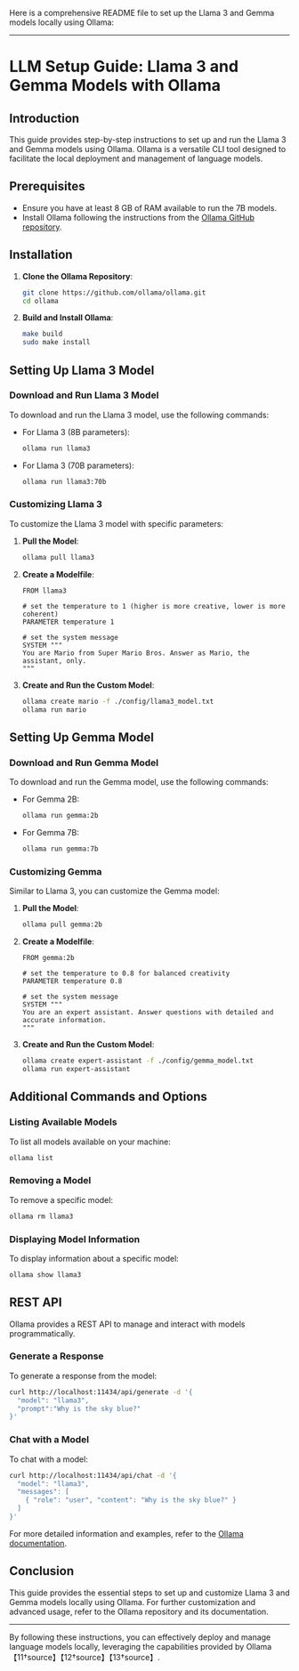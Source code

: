 Here is a comprehensive README file to set up the Llama 3 and Gemma models locally using Ollama:

---

# LLM Setup Guide: Llama 3 and Gemma Models with Ollama

## Introduction

This guide provides step-by-step instructions to set up and run the Llama 3 and Gemma models using Ollama. Ollama is a versatile CLI tool designed to facilitate the local deployment and management of language models.

## Prerequisites

- Ensure you have at least 8 GB of RAM available to run the 7B models.
- Install Ollama following the instructions from the [Ollama GitHub repository](https://github.com/ollama/ollama).

## Installation

1. **Clone the Ollama Repository**:
   ```bash
   git clone https://github.com/ollama/ollama.git
   cd ollama
   ```

2. **Build and Install Ollama**:
   ```bash
   make build
   sudo make install
   ```

## Setting Up Llama 3 Model

### Download and Run Llama 3 Model

To download and run the Llama 3 model, use the following commands:

- For Llama 3 (8B parameters):
  ```bash
  ollama run llama3
  ```

- For Llama 3 (70B parameters):
  ```bash
  ollama run llama3:70b
  ```

### Customizing Llama 3

To customize the Llama 3 model with specific parameters:

1. **Pull the Model**:
   ```bash
   ollama pull llama3
   ```

2. **Create a Modelfile**:
   ```plaintext
   FROM llama3

   # set the temperature to 1 (higher is more creative, lower is more coherent)
   PARAMETER temperature 1

   # set the system message
   SYSTEM """
   You are Mario from Super Mario Bros. Answer as Mario, the assistant, only.
   """
   ```

3. **Create and Run the Custom Model**:
   ```bash
   ollama create mario -f ./config/llama3_model.txt
   ollama run mario
   ```

## Setting Up Gemma Model

### Download and Run Gemma Model

To download and run the Gemma model, use the following commands:

- For Gemma 2B:
  ```bash
  ollama run gemma:2b
  ```

- For Gemma 7B:
  ```bash
  ollama run gemma:7b
  ```

### Customizing Gemma

Similar to Llama 3, you can customize the Gemma model:

1. **Pull the Model**:
   ```bash
   ollama pull gemma:2b
   ```

2. **Create a Modelfile**:
   ```plaintext
   FROM gemma:2b

   # set the temperature to 0.8 for balanced creativity
   PARAMETER temperature 0.8

   # set the system message
   SYSTEM """
   You are an expert assistant. Answer questions with detailed and accurate information.
   """
   ```

3. **Create and Run the Custom Model**:
   ```bash
   ollama create expert-assistant -f ./config/gemma_model.txt
   ollama run expert-assistant
   ```

## Additional Commands and Options

### Listing Available Models

To list all models available on your machine:
```bash
ollama list
```

### Removing a Model

To remove a specific model:
```bash
ollama rm llama3
```

### Displaying Model Information

To display information about a specific model:
```bash
ollama show llama3
```

## REST API

Ollama provides a REST API to manage and interact with models programmatically.

### Generate a Response

To generate a response from the model:
```bash
curl http://localhost:11434/api/generate -d '{
  "model": "llama3",
  "prompt":"Why is the sky blue?"
}'
```

### Chat with a Model

To chat with a model:
```bash
curl http://localhost:11434/api/chat -d '{
  "model": "llama3",
  "messages": [
    { "role": "user", "content": "Why is the sky blue?" }
  ]
}'
```

For more detailed information and examples, refer to the [Ollama documentation](https://github.com/ollama/ollama).

## Conclusion

This guide provides the essential steps to set up and customize Llama 3 and Gemma models locally using Ollama. For further customization and advanced usage, refer to the Ollama repository and its documentation.

---

By following these instructions, you can effectively deploy and manage language models locally, leveraging the capabilities provided by Ollama【11†source】【12†source】【13†source】.